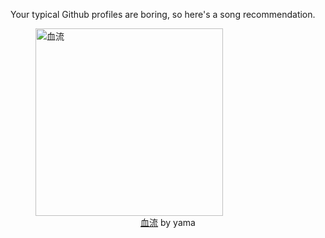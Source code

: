 Your typical Github profiles are boring, so here's a song recommendation.
<figure><img width="300" height="300" src="https://i.scdn.co/image/ab67616d0000b273467ec925f705206028712da7" alt="血流" /><figcaption align="center"><a href="https://open.spotify.com/track/0bBl2jjpCFCgRd60BowZoV" target="_blank">血流</a> by yama</figcaption></figure>
